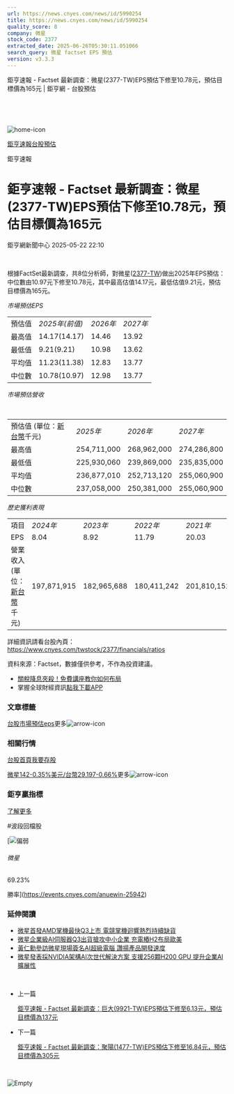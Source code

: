 ```yaml
---
url: https://news.cnyes.com/news/id/5990254
title: https://news.cnyes.com/news/id/5990254
quality_score: 8
company: 微星
stock_code: 2377
extracted_date: 2025-06-26T05:30:11.051066
search_query: 微星 factset EPS 預估
version: v3.3.3
---
```


鉅亨速報 - Factset 最新調查：微星(2377-TW)EPS預估下修至10.78元，預估目標價為165元 | 鉅亨網 - 台股預估

‌

‌

![home-icon](/assets/icons/breadCrumb/symbol-icon-home.svg)

[鉅亨速報](/news/cat/anue_live)[台股預估](/news/cat/tw_forecast)

鉅亨速報

# 鉅亨速報 - Factset 最新調查：微星(2377-TW)EPS預估下修至10.78元，預估目標價為165元

鉅亨網新聞中心 2025-05-22 22:10

‌

根據FactSet最新調查，共8位分析師，對微星([2377-TW](https://www.cnyes.com/twstock/2377))做出2025年EPS預估：中位數由10.97元下修至10.78元，其中最高估值14.17元，最低估值9.21元，預估目標價為165元。

*市場預估EPS*

|  |  |  |  |
| --- | --- | --- | --- |
| 預估值 | *2025年(前值)* | *2026年* | *2027年* |
| 最高值 | 14.17(14.17) | 14.46 | 13.92 |
| 最低值 | 9.21(9.21) | 10.98 | 13.62 |
| 平均值 | 11.23(11.38) | 12.83 | 13.77 |
| 中位數 | 10.78(10.97) | 12.98 | 13.77 |

*市場預估營收*

‌

|  |  |  |  |
| --- | --- | --- | --- |
| 預估值 (單位：[新台幣](https://invest.cnyes.com/forex/detail/usdtwd)千元) | *2025年* | *2026年* | *2027年* |
| 最高值 | 254,711,000 | 268,962,000 | 274,286,800 |
| 最低值 | 225,930,060 | 239,869,000 | 235,835,000 |
| 平均值 | 236,877,010 | 252,713,120 | 255,060,900 |
| 中位數 | 237,058,000 | 250,381,000 | 255,060,900 |

*歷史獲利表現*

|  |  |  |  |  |
| --- | --- | --- | --- | --- |
| 項目 | *2024年* | *2023年* | *2022年* | *2021年* |
| EPS | 8.04 | 8.92 | 11.79 | 20.03 |
| 營業收入 (單位：[新台幣](https://invest.cnyes.com/forex/detail/usdtwd)千元) | 197,871,915 | 182,965,688 | 180,411,242 | 201,810,152 |

詳細資訊請看台股內頁：  
<https://www.cnyes.com/twstock/2377/financials/ratios>

資料來源：Factset，數據僅供參考，不作為投資建議。

* [關稅降息夾殺！免費講座教你如何布局](https://www.rsc.com.tw/Cnyes_RSC/SeminarBooking2025InvestmentOutlook.aspx?utm_source=anue&utm_medium=usstocks_end)
* 掌握全球財經資訊[點我下載APP](http://www.cnyes.com/app/?utm_source=mweb&utm_medium=HamMenuBanner&utm_campaign=fixed&utm_content=entr)

### 文章標籤

[台股](https://news.cnyes.com/tag/台股 "台股")[市場預估](https://news.cnyes.com/tag/市場預估 "市場預估")[eps](https://news.cnyes.com/tag/eps "eps")更多![arrow-icon](/assets/icons/arrows/arrow-down.svg)

### 相關行情

[台股首頁](https://www.cnyes.com/twstock)[我要存股](https://supr.link/8OHaU)

[微星142-0.35%](https://www.cnyes.com/twstock/2377)[美元/台幣29.197-0.66%](https://invest.cnyes.com/forex/detail/USDTWD)更多![arrow-icon](/assets/icons/arrows/arrow-down.svg)

### 鉅亨贏指標

[了解更多](https://events.cnyes.com/anuewin-25942)

#波段回檔股

[![偏弱](/assets/icons/win-indicator/short.svg)

###### 微星

69.23%

勝率](https://events.cnyes.com/anuewin-25942)

### 延伸閱讀

* [微星首發AMD掌機最快Q3上市 電競掌機迴響熱烈持續缺貨](/news/id/5989679)
* [微星企業級AI伺服器Q3出貨搶攻中小企業 充電樁H2布局歐美](/news/id/5989688)
* [黃仁勳參訪微星現場簽名AI超級電腦 讚揚產品開發速度](/news/id/5988202)
* [微星發表採NVIDIA架構AI次世代解決方案 支援256顆H200 GPU 提升企業AI擴展性](/news/id/5985163)

‌

* 上一篇

  [鉅亨速報 - Factset 最新調查：巨大(9921-TW)EPS預估下修至6.13元，預估目標價為137元](/news/id/5990454)
* 下一篇

  [鉅亨速報 - Factset 最新調查：聚陽(1477-TW)EPS預估下修至16.84元，預估目標價為305元](/news/id/5989903)

‌

![Empty](/assets/icons/skeleton/empty-image.svg)

‌